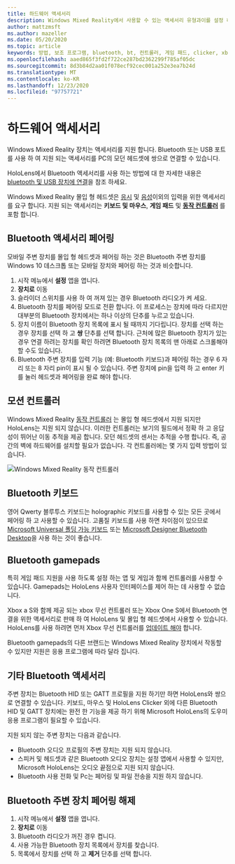 ```yaml
---
title: 하드웨어 액세서리
description: Windows Mixed Reality에서 사용할 수 있는 액세서리 유형과이를 설정 하는 방법을 설명 합니다.
author: mattzmsft
ms.author: mazeller
ms.date: 05/20/2020
ms.topic: article
keywords: 방법, 보조 프로그램, bluetooth, bt, 컨트롤러, 게임 패드, clicker, xbox, 하드웨어, 혼합 현실 헤드셋, windows mixed reality 헤드셋, 가상 현실 헤드셋, 동작 컨트롤러
ms.openlocfilehash: aaed865f3fd2f722ce287bd2362299f785af05dc
ms.sourcegitcommit: 8d3b84d2aa01f078ecf92cec001a252e3ea7b24d
ms.translationtype: MT
ms.contentlocale: ko-KR
ms.lasthandoff: 12/23/2020
ms.locfileid: "97757721"
---
```

# <a name="hardware-accessories"></a>하드웨어 액세서리

Windows Mixed Reality 장치는 액세서리를 지원 합니다. Bluetooth 또는 USB 포트를 사용 하 여 지원 되는 액세서리를 PC의 모던 헤드셋에 쌍으로 연결할 수 있습니다.

HoloLens에서 Bluetooth 액세서리를 사용 하는 방법에 대 한 자세한 내용은 [bluetooth 및 USB 장치에 연결](https://docs.microsoft.com/hololens/hololens-connect-devices)을 참조 하세요.

Windows Mixed Reality 몰입 형 헤드셋은 [응시](../design/gaze-and-commit.md) 및 [음성](../design/voice-input.md)이외의 입력을 위한 액세서리를 요구 합니다. 지원 되는 액세서리는 **키보드 및 마우스**, **게임 패드** 및 **[동작 컨트롤러](../design/motion-controllers.md)** 를 포함 합니다.

## <a name="pairing-bluetooth-accessories"></a>Bluetooth 액세서리 페어링

모바일 주변 장치를 몰입 형 헤드셋과 페어링 하는 것은 Bluetooth 주변 장치를 Windows 10 데스크톱 또는 모바일 장치와 페어링 하는 것과 비슷합니다.

1. 시작 메뉴에서 **설정** 앱을 엽니다.
2. **장치로** 이동
3. 슬라이더 스위치를 사용 하 여 꺼져 있는 경우 Bluetooth 라디오가 켜 세요.
4. Bluetooth 장치를 페어링 모드로 전환 합니다. 이 프로세스는 장치에 따라 다르지만 대부분의 Bluetooth 장치에서는 하나 이상의 단추를 누르고 있습니다.
5. 장치 이름이 Bluetooth 장치 목록에 표시 될 때까지 기다립니다. 장치를 선택 하는 경우 장치를 선택 하 고 **쌍** 단추를 선택 합니다. 근처에 많은 Bluetooth 장치가 있는 경우 연결 하려는 장치를 확인 하려면 Bluetooth 장치 목록의 맨 아래로 스크롤해야 할 수도 있습니다.
6. Bluetooth 주변 장치를 입력 기능 (예: Bluetooth 키보드)과 페어링 하는 경우 6 자리 또는 8 자리 pin이 표시 될 수 있습니다. 주변 장치에 pin을 입력 하 고 enter 키를 눌러 헤드셋과 페어링을 완료 해야 합니다.

## <a name="motion-controllers"></a>모션 컨트롤러

Windows Mixed Reality [동작 컨트롤러](../design/motion-controllers.md) 는 몰입 형 헤드셋에서 지원 되지만 HoloLens는 지원 되지 않습니다. 이러한 컨트롤러는 보기의 필드에서 정확 하 고 응답성이 뛰어난 이동 추적을 제공 합니다. 모던 헤드셋의 센서는 추적을 수행 합니다. 즉, 공간의 벽에 하드웨어를 설치할 필요가 없습니다. 각 컨트롤러에는 몇 가지 입력 방법이 있습니다.

![Windows Mixed Reality 동작 컨트롤러](../design/images/winmr-ck-1080x1080-350px.jpg)

## <a name="bluetooth-keyboards"></a>Bluetooth 키보드

영어 Qwerty 블루투스 키보드는 holographic 키보드를 사용할 수 있는 모든 곳에서 페어링 하 고 사용할 수 있습니다. 고품질 키보드를 사용 하면 차이점이 있으므로 [Microsoft Universal 폴딩 가능 키보드](https://www.microsoft.com/accessories/products/keyboards/universal-foldable-keyboard/gu5-00001) 또는 [Microsoft Designer Bluetooth Desktop](https://www.microsoft.com/accessories/products/keyboards/designer-bluetooth-desktop/7n9-00001)을 사용 하는 것이 좋습니다.

## <a name="bluetooth-gamepads"></a>Bluetooth gamepads

특히 게임 패드 지원을 사용 하도록 설정 하는 앱 및 게임과 함께 컨트롤러를 사용할 수 있습니다. Gamepads는 HoloLens 사용자 인터페이스를 제어 하는 데 사용할 수 없습니다.

Xbox a S와 함께 제공 되는 xbox 무선 컨트롤러 또는 Xbox One S에서 Bluetooth 연결을 위한 액세서리로 판매 하 여 HoloLens 및 몰입 형 헤드셋에서 사용할 수 있습니다. HoloLens를 사용 하려면 먼저 Xbox 무선 컨트롤러를 [업데이트 해야](https://support.xbox.com/xbox-one/accessories/update-controller-for-stereo-headset-adapter) 합니다.

Bluetooth gamepads의 다른 브랜드는 Windows Mixed Reality 장치에서 작동할 수 있지만 지원은 응용 프로그램에 따라 달라 집니다.

## <a name="other-bluetooth-accessories"></a>기타 Bluetooth 액세서리

주변 장치는 Bluetooth HID 또는 GATT 프로필을 지원 하기만 하면 HoloLens와 쌍으로 연결할 수 있습니다. 키보드, 마우스 및 HoloLens Clicker 외에 다른 Bluetooth HID 및 GATT 장치에는 완전 한 기능을 제공 하기 위해 Microsoft HoloLens의 도우미 응용 프로그램이 필요할 수 있습니다.

지원 되지 않는 주변 장치는 다음과 같습니다.

* Bluetooth 오디오 프로필의 주변 장치는 지원 되지 않습니다.
* 스피커 및 헤드셋과 같은 Bluetooth 오디오 장치는 설정 앱에서 사용할 수 있지만, Microsoft HoloLens는 오디오 끝점으로 지원 되지 않습니다.
* Bluetooth 사용 전화 및 Pc는 페어링 및 파일 전송을 지원 하지 않습니다.

## <a name="unpairing-a-bluetooth-peripheral"></a>Bluetooth 주변 장치 페어링 해제

1. 시작 메뉴에서 **설정** 앱을 엽니다.
2. **장치로** 이동
3. Bluetooth 라디오가 꺼진 경우 켭니다.
4. 사용 가능한 Bluetooth 장치 목록에서 장치를 찾습니다.
5. 목록에서 장치를 선택 하 고 **제거** 단추를 선택 합니다.
